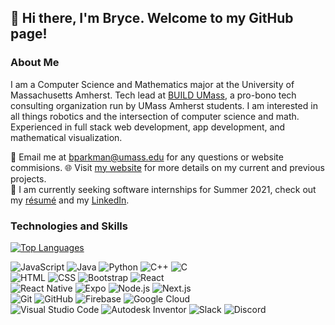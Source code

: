 ## 👋 Hi there, I'm Bryce. Welcome to my GitHub page!

### About Me
I am a Computer Science and Mathematics major at the University of Massachusetts Amherst. Tech lead at [BUILD UMass](https://buildumass.com/), a pro-bono tech consulting organization run by UMass Amherst students. I am interested in all things robotics and the intersection of computer science and math. Experienced in full stack web development, app development, and mathematical visualization.

📧 Email me at [bparkman@umass.edu](mailto:bparkman@umass.edu) for any questions or website commisions.
🌐 Visit [my website](https://bryce-parkman.vercel.app/) for more details on my current and previous projects.\
💼 I am currently seeking software internships for Summer 2021, check out my [résumé](https://bryce-parkman.vercel.app/Bryce-Parkman-Resume.pdf) and my [LinkedIn](https://www.linkedin.com/in/bryce-parkman).

### Technologies and Skills

[![Top Languages](https://github-readme-stats.vercel.app/api/top-langs/?username=bryceparkman&layout=compact)](https://github.com/bryceparkman/github-readme-stats)

![JavaScript](https://img.shields.io/badge/-JavaScript-333?style=flat-square&logo=javascript)
![Java](https://img.shields.io/badge/-Java-f89820?style=flat-square&logo=Java&logoColor=white)
![Python](https://img.shields.io/badge/-Python-45cf42?style=flat-square&logo=python&logoColor=white)
![C++](https://img.shields.io/badge/-C++-0078d7?style=flat-square&logo=c%2B%2B&logoColor=white)
![C](https://img.shields.io/badge/-C-0078d7?style=flat-square&logo=C&logoColor=white)\
![HTML](https://img.shields.io/badge/-HTML-f06529?style=flat-square&logo=HTML5&logoColor=white)
![CSS](https://img.shields.io/badge/-CSS-2965f1?style=flat-square&logo=CSS3&logoColor=white)
![Bootstrap](https://img.shields.io/badge/-Bootstrap-602C50?style=flat-square&logo=bootstrap&logoColor=white)
![React](https://img.shields.io/badge/-React-56c6e3?style=flat-square&logo=react&logoColor=white)\
![React Native](https://img.shields.io/badge/-React%20Native-56c6e3?style=flat-square&logo=react&logoColor=white)
![Expo](https://img.shields.io/badge/-Expo-333?style=flat-square&logo=expo&logoColor=white)
![Node.js](https://img.shields.io/badge/-Node.js-3C873A?style=flat-square&logo=node.js&logoColor=white)
![Next.js](https://img.shields.io/badge/-Next.js-333?style=flat-square&logo=next.js&logoColor=white)\
![Git](https://img.shields.io/badge/-Git-F1502F?style=flat-square&logo=git&logoColor=white)
![GitHub](https://img.shields.io/badge/-GitHub-211F1F?style=flat-square&logo=github&logoColor=white)
![Firebase](https://img.shields.io/badge/-Firebase-F57C00?style=flat-square&logo=firebase&logoColor=white)
![Google Cloud](https://img.shields.io/badge/-Google%20Cloud-4285F4?style=flat-square&logo=google-cloud&logoColor=white)\
![Visual Studio Code](https://img.shields.io/badge/-Visual%20Studio%20Code-0078d7?style=flat-square&logo=visual-studio-code&logoColor=white)
![Autodesk Inventor](https://img.shields.io/badge/-Autodesk-007dc5?style=flat-square&logo=autodesk&logoColor=white)
![Slack](https://img.shields.io/badge/-Slack-333?style=flat-square&logo=slack)
![Discord](https://img.shields.io/badge/-Discord-738ADB?style=flat-square&logo=discord&logoColor=white)
